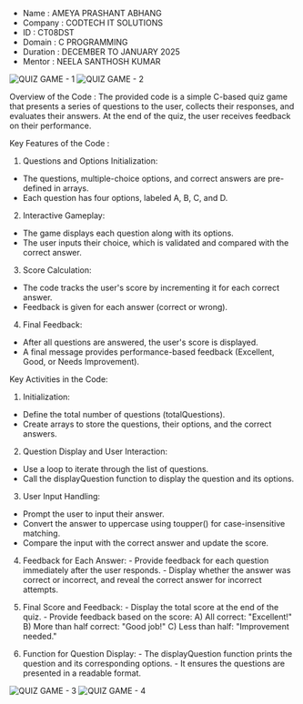 - Name : AMEYA PRASHANT ABHANG
- Company : CODTECH IT SOLUTIONS
- ID : CT08DST
- Domain :  C PROGRAMMING
- Duration :  DECEMBER TO JANUARY 2025
- Mentor : NEELA SANTHOSH KUMAR

![QUIZ GAME - 1](https://github.com/user-attachments/assets/2ce4ec76-1fbb-4d26-989b-f3dd5014a5a7)
![QUIZ GAME - 2](https://github.com/user-attachments/assets/2afffbf3-45dc-4b6d-b7fc-8e3dbf593445)

Overview of the Code :
The provided code is a simple C-based quiz game that presents a series of questions to the user, collects their responses, and evaluates their answers. At the end of the quiz, the user receives feedback on their performance.

Key Features of the Code :
 1. Questions and Options Initialization:
   - The questions, multiple-choice options, and correct answers are pre-defined in arrays.
   - Each question has four options, labeled A, B, C, and D.

 2. Interactive Gameplay:
   - The game displays each question along with its options.
   - The user inputs their choice, which is validated and compared with the correct answer.

 3. Score Calculation:
   - The code tracks the user's score by incrementing it for each correct answer.
   - Feedback is given for each answer (correct or wrong).
 
 4. Final Feedback:
   - After all questions are answered, the user's score is displayed.
   - A final message provides performance-based feedback (Excellent, Good, or Needs Improvement).

Key Activities in the Code:

 1. Initialization:
   - Define the total number of questions (totalQuestions).
   - Create arrays to store the questions, their options, and the correct answers.

 2. Question Display and User Interaction:
   - Use a loop to iterate through the list of questions.
   - Call the displayQuestion function to display the question and its options.

 3. User Input Handling:
   - Prompt the user to input their answer.
   - Convert the answer to uppercase using toupper() for case-insensitive matching.
   - Compare the input with the correct answer and update the score.

  4. Feedback for Each Answer:
    - Provide feedback for each question immediately after the user responds.
    - Display whether the answer was correct or incorrect, and reveal the correct answer for incorrect attempts.

  5. Final Score and Feedback:
    - Display the total score at the end of the quiz.
    - Provide feedback based on the score:
      A) All correct: "Excellent!"
      B) More than half correct: "Good job!"
      C) Less than half: "Improvement needed."

  6. Function for Question Display:
    - The displayQuestion function prints the question and its corresponding options.
    - It ensures the questions are presented in a readable format.

![QUIZ GAME - 3](https://github.com/user-attachments/assets/966337fc-cb0a-45b8-99db-53c2f491778d)
![QUIZ GAME - 4](https://github.com/user-attachments/assets/1fedc1e9-15f8-4b49-8232-179201545607)

